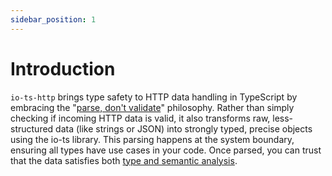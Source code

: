 ```yaml
---
sidebar_position: 1
---
```


# Introduction 

`io-ts-http` brings type safety to HTTP data handling in TypeScript by embracing the "[parse, don't validate](https://lexi-lambda.github.io/blog/2019/11/05/parse-don-t-validate/)" philosophy. Rather than simply checking if incoming HTTP data is valid, it also transforms raw, less-structured data (like strings or JSON) into strongly typed, precise objects using the io-ts library. This parsing happens at the system boundary, ensuring all types have use cases in your code. Once parsed, you can trust that the data satisfies both 
[type and semantic analysis](https://bitgo.github.io/api-ts/docs/tutorial-basics/create-an-api-spec/#what-problem-does-io-ts-http-solve). 
